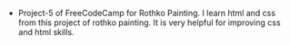 - Project-5 of FreeCodeCamp for Rothko Painting. I learn html and css from this project of rothko painting. It is very helpful for improving css and html skills.

